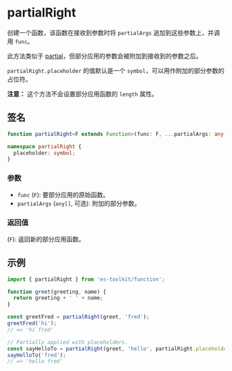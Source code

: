 # partialRight

创建一个函数，该函数在接收到参数时将 `partialArgs` 追加到这些参数上，并调用 `func`。

此方法类似于 [partial](./partial.md)，但部分应用的参数会被附加到接收到的参数之后。

`partialRight.placeholder` 的值默认是一个 `symbol`，可以用作附加的部分参数的占位符。

**注意：** 这个方法不会设置部分应用函数的 `length` 属性。

## 签名

```typescript
function partialRight<F extends Function>(func: F, ...partialArgs: any[]): F;

namespace partialRight {
  placeholder: symbol;
}
```

### 参数

- `func` (`F`): 要部分应用的原始函数。
- `partialArgs` (`any[]`, 可选): 附加的部分参数。

### 返回值

(`F`): 返回新的部分应用函数。

## 示例

```typescript
import { partialRight } from 'es-toolkit/function';

function greet(greeting, name) {
  return greeting + ' ' + name;
}

const greetFred = partialRight(greet, 'fred');
greetFred('hi');
// => 'hi fred'

// Partially applied with placeholders.
const sayHelloTo = partialRight(greet, 'hello', partialRight.placeholder);
sayHelloTo('fred');
// => 'hello fred'
```
